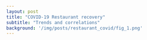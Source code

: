 ```yaml
---
layout: post
title: "COVID-19 Restaurant recovery"
subtitle: "Trends and correlations"
background: '/img/posts/restaurant_covid/fig_1.png'
---
```

